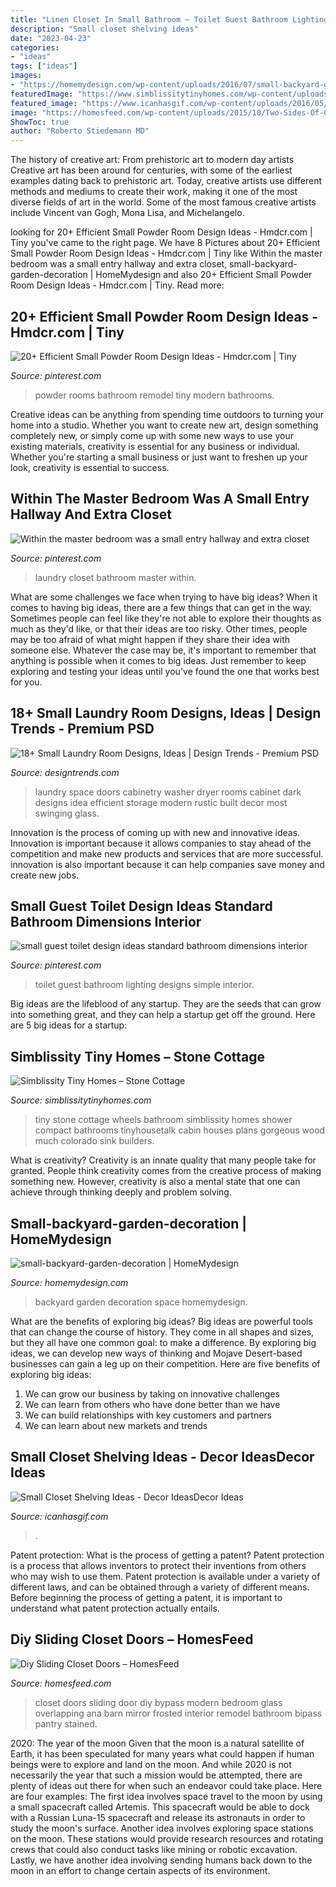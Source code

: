 ```yaml
---
title: "Linen Closet In Small Bathroom ~ Toilet Guest Bathroom Lighting Designs Simple Interior"
description: "Small closet shelving ideas"
date: "2023-04-23"
categories:
- "ideas"
tags: ["ideas"]
images:
- "https://homemydesign.com/wp-content/uploads/2016/07/small-backyard-garden-decoration.jpg"
featuredImage: "https://www.simblissitytinyhomes.com/wp-content/uploads/2016/02/stone-cottage-bath.jpg"
featured_image: "https://www.icanhasgif.com/wp-content/uploads/2016/05/Small-Closet-Shelving-Ideas.jpg"
image: "https://homesfeed.com/wp-content/uploads/2015/10/Two-Sides-Of-Closet-Sliding-Door.jpg"
ShowToc: true
author: "Roberto Stiedemann MD"
---
```



The history of creative art: From prehistoric art to modern day artists
Creative art has been around for centuries, with some of the earliest examples dating back to prehistoric art. Today, creative artists use different methods and mediums to create their work, making it one of the most diverse fields of art in the world. Some of the most famous creative artists include Vincent van Gogh, Mona Lisa, and Michelangelo.

	

		
looking for 20+ Efficient Small Powder Room Design Ideas - Hmdcr.com | Tiny you've came to the right page. We have 8 Pictures about 20+ Efficient Small Powder Room Design Ideas - Hmdcr.com | Tiny like Within the master bedroom was a small entry hallway and extra closet, small-backyard-garden-decoration | HomeMydesign and also 20+ Efficient Small Powder Room Design Ideas - Hmdcr.com | Tiny. Read more:
		
    
## 20+ Efficient Small Powder Room Design Ideas - Hmdcr.com | Tiny

<img loading=lazy src="https://i.pinimg.com/736x/0a/80/d4/0a80d4765cff93f3434028774c2d114f.jpg" onerror="this.onerror=null;this.src='https://tse3.mm.bing.net/th?id=OIP.cEJg-qfveMdDibqmByj6RQHaLH&amp;pid=15.1';" alt="20+ Efficient Small Powder Room Design Ideas - Hmdcr.com | Tiny">

_Source: pinterest.com_

>powder rooms bathroom remodel tiny modern bathrooms. 

	

Creative ideas can be anything from spending time outdoors to turning your home into a studio. Whether you want to create new art, design something completely new, or simply come up with some new ways to use your existing materials, creativity is essential for any business or individual. Whether you're starting a small business or just want to freshen up your look, creativity is essential to success.

    
## Within The Master Bedroom Was A Small Entry Hallway And Extra Closet

<img loading=lazy src="https://i.pinimg.com/736x/23/fa/d7/23fad700d4dd13cbfa2e88aea3d33929--small-laundry-laundry-closet.jpg" onerror="this.onerror=null;this.src='https://tse4.mm.bing.net/th?id=OIP.O6EzWXFH-eM08FgPNWGZKQHaLH&amp;pid=15.1';" alt="Within the master bedroom was a small entry hallway and extra closet">

_Source: pinterest.com_

>laundry closet bathroom master within. 

	

What are some challenges we face when trying to have big ideas?
When it comes to having big ideas, there are a few things that can get in the way. Sometimes people can feel like they're not able to explore their thoughts as much as they'd like, or that their ideas are too risky. Other times, people may be too afraid of what might happen if they share their idea with someone else. Whatever the case may be, it's important to remember that anything is possible when it comes to big ideas. Just remember to keep exploring and testing your ideas until you've found the one that works best for you.

    
## 18+ Small Laundry Room Designs, Ideas | Design Trends - Premium PSD

<img loading=lazy src="https://images.designtrends.com/wp-content/uploads/2016/10/04201305/Small-Rustic-Laundry-Room-Idea.jpeg" onerror="this.onerror=null;this.src='https://tse4.mm.bing.net/th?id=OIP.PGZSSxDGVK2bBAZ5ynBHhQHaJ3&amp;pid=15.1';" alt="18+ Small Laundry Room Designs, Ideas | Design Trends - Premium PSD">

_Source: designtrends.com_

>laundry space doors cabinetry washer dryer rooms cabinet dark designs idea efficient storage modern rustic built decor most swinging glass. 

	

Innovation is the process of coming up with new and innovative ideas. Innovation is important because it allows companies to stay ahead of the competition and make new products and services that are more successful. innovation is also important because it can help companies save money and create new jobs.

    
## Small Guest Toilet Design Ideas Standard Bathroom Dimensions Interior

<img loading=lazy src="https://i.pinimg.com/736x/b9/cd/9e/b9cd9ee930850a514982bc3d3ccd1b8c.jpg" onerror="this.onerror=null;this.src='https://tse2.mm.bing.net/th?id=OIP.i9q-7TZXGoCeUPUWB6nrAAHaLH&amp;pid=15.1';" alt="small guest toilet design ideas standard bathroom dimensions interior">

_Source: pinterest.com_

>toilet guest bathroom lighting designs simple interior. 

	

Big ideas are the lifeblood of any startup. They are the seeds that can grow into something great, and they can help a startup get off the ground. Here are 5 big ideas for a startup: 

    
## Simblissity Tiny Homes – Stone Cottage

<img loading=lazy src="https://www.simblissitytinyhomes.com/wp-content/uploads/2016/02/stone-cottage-bath.jpg" onerror="this.onerror=null;this.src='https://tse3.mm.bing.net/th?id=OIP.eFGoT8VCIUfINJkBD9cIcAHaLG&amp;pid=15.1';" alt="Simblissity Tiny Homes – Stone Cottage">

_Source: simblissitytinyhomes.com_

>tiny stone cottage wheels bathroom simblissity homes shower compact bathrooms tinyhousetalk cabin houses plans gorgeous wood much colorado sink builders. 

	

What is creativity?
Creativity is an innate quality that many people take for granted. People think creativity comes from the creative process of making something new. However, creativity is also a mental state that one can achieve through thinking deeply and problem solving.

    
## Small-backyard-garden-decoration | HomeMydesign

<img loading=lazy src="https://homemydesign.com/wp-content/uploads/2016/07/small-backyard-garden-decoration.jpg" onerror="this.onerror=null;this.src='https://tse3.mm.bing.net/th?id=OIP.4J1LZW3XiI6B8wX45Z3QIgHaKs&amp;pid=15.1';" alt="small-backyard-garden-decoration | HomeMydesign">

_Source: homemydesign.com_

>backyard garden decoration space homemydesign. 

	

What are the benefits of exploring big ideas?
Big ideas are powerful tools that can change the course of history. They come in all shapes and sizes, but they all have one common goal: to make a difference. By exploring big ideas, we can develop new ways of thinking and Mojave Desert-based businesses can gain a leg up on their competition. Here are five benefits of exploring big ideas: 
1. We can grow our business by taking on innovative challenges
2. We can learn from others who have done better than we have
3. We can build relationships with key customers and partners
4. We can learn about new markets and trends

    
## Small Closet Shelving Ideas - Decor IdeasDecor Ideas

<img loading=lazy src="https://www.icanhasgif.com/wp-content/uploads/2016/05/Small-Closet-Shelving-Ideas.jpg" onerror="this.onerror=null;this.src='https://tse1.mm.bing.net/th?id=OIP.ssqf6V2Ky-8n8i5wUo_ccAHaLI&amp;pid=15.1';" alt="Small Closet Shelving Ideas - Decor IdeasDecor Ideas">

_Source: icanhasgif.com_

>. 

	

Patent protection: What is the process of getting a patent?
Patent protection is a process that allows inventors to protect their inventions from others who may wish to use them. Patent protection is available under a variety of different laws, and can be obtained through a variety of different means. Before beginning the process of getting a patent, it is important to understand what patent protection actually entails.

    
## Diy Sliding Closet Doors – HomesFeed

<img loading=lazy src="https://homesfeed.com/wp-content/uploads/2015/10/Two-Sides-Of-Closet-Sliding-Door.jpg" onerror="this.onerror=null;this.src='https://tse1.mm.bing.net/th?id=OIP.yU9WspUoewVvWdGfQ83_sgHaKB&amp;pid=15.1';" alt="Diy Sliding Closet Doors – HomesFeed">

_Source: homesfeed.com_

>closet doors sliding door diy bypass modern bedroom glass overlapping ana barn mirror frosted interior remodel bathroom bipass pantry stained. 

	

2020: The year of the moon
Given that the moon is a natural satellite of Earth, it has been speculated for many years what could happen if human beings were to explore and land on the moon. And while 2020 is not necessarily the year that such a mission would be attempted, there are plenty of ideas out there for when such an endeavor could take place. Here are four examples: 
The first idea involves space travel to the moon by using a small spacecraft called Artemis. This spacecraft would be able to dock with a Russian Luna-15 spacecraft and release its astronauts in order to study the moon's surface. 
Another idea involves exploring space stations on the moon. These stations would provide research resources and rotating crews that could also conduct tasks like mining or robotic excavation. 
Lastly, we have another idea involving sending humans back down to the moon in an effort to change certain aspects of its environment.

